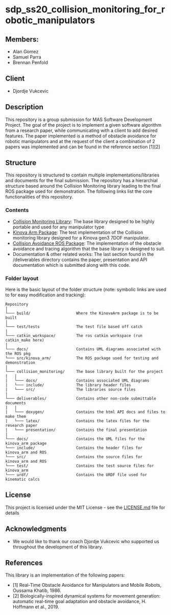 # sdp_ss20_collision_monitoring_for_robotic_manipulators
## Members:
- Alan Gomez
- Samuel Parra
- Brennan Penfold

## Client
- Djordje Vukcevic

## Description
This repository is a group submission for MAS Software Development Project. The
goal of the project is to implement a given software algorithm from a research
paper, while communicating with a client to add desired features. The paper
implemented is a method of obstacle avoidance for robotic manipulators and 
at the request of the client a combination of 2 papers was implemented and can
be found in the reference section \[1\]\[2\]

## Structure
This repository is structured to contain multiple implementations/libraries and
documents for the final submission. The repository has a hierarchial structure
based around the Collision Monitoring library leading to the final ROS package
used for demonstration. The following links list the core functionalities of
this repository.

### Contents
- [Collision Monitoring Library](collision_monitoring/README.md):
    The base library designed to be highly portable and used for any manipulator type
- [Kinova Arm Package](src/README.md):
    The test implementation of the Collision monitoring library designed for a
    Kinova gen3 7DOF manipulator.
- [Collision Avoidance ROS Package](catkin_workspace/README.md):
    The implementation of the obstacle avoidance and tracing algorithm that the
    base library is designed to suit.
- Documentation & other related works: 
    The last section found in the /deliverables directory contains the paper,
    presentation and API documentation which is submitted along with this code.



### Folder layout
Here is the basic layout of the folder
structure (note: symbolic links are used to for easy modification and tracking):

```
Repository
│
└─── build/                    Where the KinovaArm package is to be built
│
└─── test/tests                The test file based off catch
|
└─── catkin_workspace/         The ros catkin workspace (run catkin_make here)
|
└─── docs/                     Contains UML diagrams associated with the ROS pkg
└─── src/kinova_arm/           The ROS package used for testing and demonstration
|
└─── collision_monitoring/     The base library built for the project
|   |
|   └─── docs/                 Contains associated UML diagrams
|   └─── include/              The library header files
|   └─── src/                  The libraries source files
|
└─── deliverables/             Contains other non-code submittable documents
|   |
|   └─── doxygen/              Contains the html API docs and files to make them
|   └─── latex/                Contains the latex files for the research paper
|   └─── presentation/         Contains the final presentation
|
└─── docs/                     Contains the UML files for the kinova_arm package
└─── include/                  Contains the header files for kinova_arm and ROS
└─── src/                      Contains the source files for kinova_arm and ROS
└─── test/                     Contains the test source files for kinova_arm
└─── urdf/                     Contains the URDF file used for kinematic calcs
```

## License
This project is licensed under the MIT License - see the [LICENSE.md](LICENSE.md) file for details

## Acknowledgments
* We would like to thank our coach Djordje Vukcevic who supported us throughout
the development of this library.

## References
This library is an implementation of the following papers:

* [1] Real-Time Obstacle Avoidance for Manipulators and Mobile Robots, Oussama Khatib, 1986.
* [2] Biologically-inspired dynamical systems for movement generation: automatic real-time goal adaptation and obstacle avoidance, H. Hoffmann et al., 2019.

